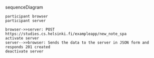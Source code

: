 sequenceDiagram

    participant browser
    participant server

    browser->>server: POST https://studies.cs.helsinki.fi/exampleapp/new_note_spa
    activate server
    server-->>browser: Sends the data to the server in JSON form and responds 201 created
    deactivate server
